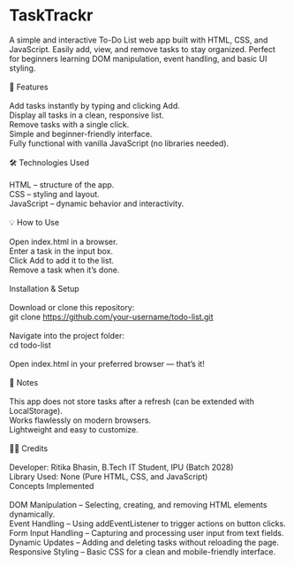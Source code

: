 # TaskTrackr
A simple and interactive To-Do List web app built with HTML, CSS, and JavaScript.
Easily add, view, and remove tasks to stay organized. Perfect for beginners learning DOM manipulation, event handling, and basic UI styling.
<br><br>
🚀 Features
<br><br>
Add tasks instantly by typing and clicking Add.
<br>
Display all tasks in a clean, responsive list.
<br>
Remove tasks with a single click.
<br>
Simple and beginner-friendly interface.
<br>
Fully functional with vanilla JavaScript (no libraries needed).
<br><br>
🛠️ Technologies Used
<br><br>
HTML – structure of the app.
<br>
CSS – styling and layout.
<br>
JavaScript – dynamic behavior and interactivity.
<br><br>
💡 How to Use
<br><br>
Open index.html in a browser.
<br>
Enter a task in the input box.
<br>
Click Add to add it to the list.
<br>
Remove a task when it’s done.
<br><br>
Installation & Setup
<br><br>
Download or clone this repository:
<br>
git clone https://github.com/your-username/todo-list.git
<br><br>
Navigate into the project folder:
<br>
cd todo-list
<br><br>
Open index.html in your preferred browser — that’s it!
<br><br>
📝 Notes
<br><br>
This app does not store tasks after a refresh (can be extended with LocalStorage).
<br>
Works flawlessly on modern browsers.
<br>
Lightweight and easy to customize.
<br><br>
👨‍💻 Credits
<br><br>
Developer: Ritika Bhasin, B.Tech IT Student, IPU (Batch 2028)<br>
Library Used: None (Pure HTML, CSS, and JavaScript)<br>
Concepts Implemented
<br><br>
DOM Manipulation – Selecting, creating, and removing HTML elements dynamically.
<br>
Event Handling – Using addEventListener to trigger actions on button clicks.
<br>
Form Input Handling – Capturing and processing user input from text fields.
<br>
Dynamic Updates – Adding and deleting tasks without reloading the page.
<br>
Responsive Styling – Basic CSS for a clean and mobile-friendly interface.
